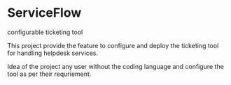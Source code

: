# ServiceFlow
configurable ticketing tool 


This project provide the feature to configure and deploy the ticketing tool for handling helpdesk services.

Idea of the project any user without the coding language and configure the tool as per their requriement.

